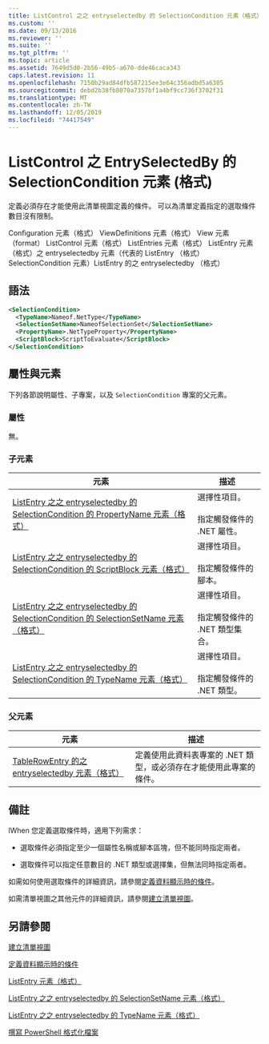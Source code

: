 ```yaml
---
title: ListControl 之之 entryselectedby 的 SelectionCondition 元素（格式） |Microsoft Docs
ms.custom: ''
ms.date: 09/13/2016
ms.reviewer: ''
ms.suite: ''
ms.tgt_pltfrm: ''
ms.topic: article
ms.assetid: 7649d5d0-2b56-49b5-a670-dde46caca343
caps.latest.revision: 11
ms.openlocfilehash: 7150b29ad84dfb587215ee3e64c356adbd5a6305
ms.sourcegitcommit: debd2b38fb8070a7357bf1a4bf9cc736f3702f31
ms.translationtype: MT
ms.contentlocale: zh-TW
ms.lasthandoff: 12/05/2019
ms.locfileid: "74417549"
---
```

# <a name="selectioncondition-element-for-entryselectedby-for-listcontrol-format"></a>ListControl 之 EntrySelectedBy 的 SelectionCondition 元素 (格式)

定義必須存在才能使用此清單視圖定義的條件。 可以為清單定義指定的選取條件數目沒有限制。

Configuration 元素（格式） ViewDefinitions 元素（格式） View 元素（format） ListControl 元素（格式） ListEntries 元素（格式） ListEntry 元素（格式）之 entryselectedby 元素（代表的 ListEntry （格式） SelectionCondition 元素）ListEntry 的之 entryselectedby （格式）

## <a name="syntax"></a>語法

```xml
<SelectionCondition>
  <TypeName>Nameof.NetType</TypeName>
  <SelectionSetName>NameofSelectionSet</SelectionSetName>
  <PropertyName>.NetTypeProperty</PropertyName>
  <ScriptBlock>ScriptToEvaluate</ScriptBlock>
</SelectionCondition>
```

## <a name="attributes-and-elements"></a>屬性與元素

下列各節說明屬性、子專案，以及 `SelectionCondition` 專案的父元素。

### <a name="attributes"></a>屬性

無。

### <a name="child-elements"></a>子元素

|元素|描述|
|-------------|-----------------|
|[ListEntry 之之 entryselectedby 的 SelectionCondition 的 PropertyName 元素（格式）](./propertyname-element-for-selectioncondition-for-entryselectedby-for-listcontrol-format.md)|選擇性項目。<br /><br /> 指定觸發條件的 .NET 屬性。|
|[ListEntry 之之 entryselectedby 的 SelectionCondition 的 ScriptBlock 元素（格式）](./scriptblock-element-for-selectioncondition-for-entryselectedby-for-listcontrol-format.md)|選擇性項目。<br /><br /> 指定觸發條件的腳本。|
|[ListEntry 之之 entryselectedby 的 SelectionCondition 的 SelectionSetName 元素（格式）](./selectionsetname-element-for-selectioncondition-for-entryselectedby-for-listentry-format.md)|選擇性項目。<br /><br /> 指定觸發條件的 .NET 類型集合。|
|[ListEntry 之之 entryselectedby 的 SelectionCondition 的 TypeName 元素（格式）](./typename-element-for-selectioncondition-for-entryselectedby-for-listcontrol-format.md)|選擇性項目。<br /><br /> 指定觸發條件的 .NET 類型。|

### <a name="parent-elements"></a>父元素

|元素|描述|
|-------------|-----------------|
|[TableRowEntry 的之 entryselectedby 元素（格式）](./entryselectedby-element-for-tablerowentry-for-tablecontrol-format.md)|定義使用此資料表專案的 .NET 類型，或必須存在才能使用此專案的條件。|

## <a name="remarks"></a>備註

lWhen 您定義選取條件時，適用下列需求：

- 選取條件必須指定至少一個屬性名稱或腳本區塊，但不能同時指定兩者。

- 選取條件可以指定任意數目的 .NET 類型或選擇集，但無法同時指定兩者。

如需如何使用選取條件的詳細資訊，請參閱[定義資料顯示時的條件](./defining-conditions-for-displaying-data.md)。

如需清單視圖之其他元件的詳細資訊，請參閱[建立清單視圖](./creating-a-list-view.md)。

## <a name="see-also"></a>另請參閱

[建立清單視圖](./creating-a-list-view.md)

[定義資料顯示時的條件](./defining-conditions-for-displaying-data.md)

[ListEntry 元素（格式）](./listentry-element-for-listcontrol-format.md)

[ListEntry 之之 entryselectedby 的 SelectionSetName 元素（格式）](./selectionsetname-element-for-entryselectedby-for-listcontrol-format.md)

[ListEntry 之之 entryselectedby 的 TypeName 元素（格式）](/powershell/scripting/developer/format/typename-element-for-entryselectedby-for-listcontrol-format)

[撰寫 PowerShell 格式化檔案](./writing-a-powershell-formatting-file.md)
